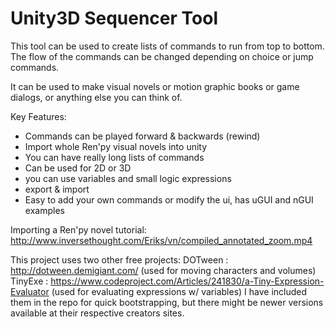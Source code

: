 Unity3D Sequencer Tool
=========

This tool can be used to create lists of commands to
run from top to bottom. The flow of the commands
can be changed depending on choice or jump commands.

It can be used to make visual novels or motion graphic books
or game dialogs, or anything else you can think of.

Key Features: 

* Commands can be played forward & backwards (rewind)
* Import whole Ren'py visual novels into unity
* You can have really long lists of commands
* Can be used for 2D or 3D
* you can use variables and small logic expressions
* export & import
* Easy to add your own commands or modify the ui, has
  uGUI and nGUI examples
  
 Importing a Ren'py novel tutorial:
 http://www.inversethought.com/Eriks/vn/compiled_annotated_zoom.mp4
 
 This project uses two other free projects:
 DOTween : http://dotween.demigiant.com/  (used for moving characters and volumes)
 TinyExe : https://www.codeproject.com/Articles/241830/a-Tiny-Expression-Evaluator  (used for evaluating expressions w/ variables) 
 I have included them in the repo for quick bootstrapping, but there might be newer versions available at their respective creators sites.
